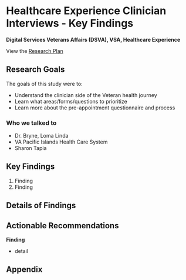 # Healthcare Experience Clinician Interviews - Key Findings
**Digital Services Veterans Affairs (DSVA), VSA, Healthcare Experience**

View the [Research Plan]()

## Research Goals 

The goals of this study were to:
- Understand the clinician side of the Veteran health journey
- Learn what areas/forms/questions to prioritize 
- Learn more about the pre-appointment questionnaire and process 

### Who we talked to

- Dr. Bryne, Loma Linda
- VA Pacific Islands Health Care System
- Sharon Tapia 

## Key Findings

1. Finding
2. Finding

## Details of Findings


## Actionable Recommendations

**Finding**
- detail

## Appendix
